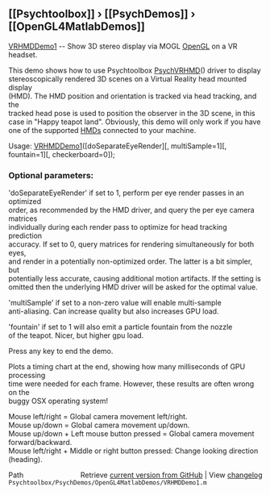 ## [[Psychtoolbox]] &#8250; [[PsychDemos]] &#8250; [[OpenGL4MatlabDemos]]

[VRHMDDemo1](VRHMDDemo1) -- Show 3D stereo display via MOGL [OpenGL](OpenGL) on a VR headset.  
  
This demo shows how to use Psychtoolbox [PsychVRHMD](PsychVRHMD)() driver to display  
stereoscopically rendered 3D scenes on a Virtual Reality head mounted display  
(HMD). The HMD position and orientation is tracked via head tracking, and the  
tracked head pose is used to position the observer in the 3D scene, in this  
case in "Happy teapot land". Obviously, this demo will only work if you have  
one of the supported [HMDs](HMDs) connected to your machine.  
  
Usage: [VRHMDDemo1](VRHMDDemo1)([doSeparateEyeRender][, multiSample=1][, fountain=1][, checkerboard=0]);  
  
### Optional parameters:  
  
'doSeparateEyeRender' if set to 1, perform per eye render passes in an optimized  
order, as recommended by the HMD driver, and query the per eye camera matrices  
individually during each render pass to optimize for head tracking prediction  
accuracy. If set to 0, query matrices for rendering simultaneously for both eyes,  
and render in a potentially non-optimized order. The latter is a bit simpler, but  
potentially less accurate, causing additional motion artifacts. If the setting is  
omitted then the underlying HMD driver will be asked for the optimal value.  
  
'multiSample' if set to a non-zero value will enable multi-sample  
anti-aliasing. Can increase quality but also increases GPU load.  
  
'fountain' if set to 1 will also emit a particle fountain from the nozzle  
of the teapot. Nicer, but higher gpu load.  
  
Press any key to end the demo.  
  
Plots a timing chart at the end, showing how many milliseconds of GPU processing  
time were needed for each frame. However, these results are often wrong on the  
buggy OSX operating system!  
  
Mouse left/right = Global camera movement left/right.  
Mouse up/down = Global camera movement up/down.  
Mouse up/down + Left mouse button pressed = Global camera movement forward/backward.  
Mouse left/right + Middle or right button pressed: Change looking direction (heading).  
  




<div class="code_header" style="text-align:right;">
  <span style="float:left;">Path&nbsp;&nbsp;</span> <span class="counter">Retrieve <a href=
  "https://raw.github.com/Psychtoolbox-3/Psychtoolbox-3/beta/Psychtoolbox/PsychDemos/OpenGL4MatlabDemos/VRHMDDemo1.m">current version from GitHub</a> | View <a href=
  "https://github.com/Psychtoolbox-3/Psychtoolbox-3/commits/beta/Psychtoolbox/PsychDemos/OpenGL4MatlabDemos/VRHMDDemo1.m">changelog</a></span>
</div>
<div class="code">
  <code>Psychtoolbox/PsychDemos/OpenGL4MatlabDemos/VRHMDDemo1.m</code>
</div>

